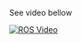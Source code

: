 See video bellow 

[![ROS Video](https://img.youtube.com/vi/cyzWXl7rOSc/0.jpg)](https://www.youtube.com/watch?v=cyzWXl7rOSc&vq=hd1080)
